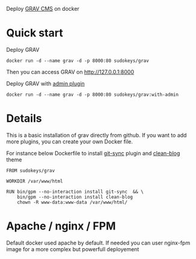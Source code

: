 Deploy [GRAV CMS](https://getgrav.org) on docker

# Quick start
Deploy GRAV
```
docker run -d --name grav -d -p 8000:80 sudokeys/grav
```

Then you can access GRAV on http://127.0.0.1:8000

Deploy GRAV with [admin plugin](https://github.com/getgrav/grav-plugin-admin)
```
docker run -d --name grav -d -p 8000:80 sudokeys/grav:with-admin
```


# Details
This is a basic installation of grav directly from github.
If you want to add more plugins, you can create your own Docker file.

For instance below Dockerfile to install [git-sync](https://github.com/trilbymedia/grav-plugin-git-sync) plugin and [clean-blog](https://github.com/tranduyhung/grav-theme-clean-blog) theme
```
FROM sudokeys/grav

WORKDIR /var/www/html

RUN bin/gpm --no-interaction install git-sync  && \
    bin/gpm --no-interaction install clean-blog
    chown -R www-data:www-data /var/www/html/
```

# Apache / nginx / FPM
Default docker used apache by default.
If needed you can user nginx-fpm image for a more complex but powerfull deployement
